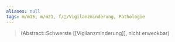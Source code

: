 ```yaml
---
aliases: null
tags: m/m15, m/m21, f/🧠/Vigilanzminderung, Pathologie
---
```

> (Abstract::Schwerste [[Vigilanzminderung]], nicht erweckbar)